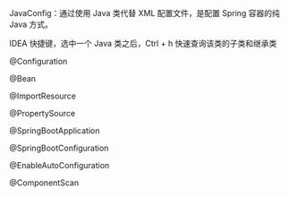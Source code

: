 JavaConfig：通过使用 Java 类代替 XML 配置文件，是配置 Spring 容器的纯 Java 方式。





IDEA 快捷键，选中一个 Java 类之后，Ctrl + h 快速查询该类的子类和继承类





@Configuration

@Bean

@ImportResource

@PropertySource



@SpringBootApplication

@SpringBootConfiguration

@EnableAutoConfiguration

@ComponentScan